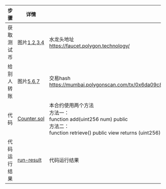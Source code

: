 | 步骤         | 详情                                                    | 备注                                                         |
| ------------ | ------------------------------------------------------- | ------------------------------------------------------------ |
| 获取测试币   | 图片[1](./1.png),[2](./2.png),[3](./3.png),[4](./4.png) | 水龙头地址<br />https://faucet.polygon.technology/           |
| 给别人转账   | 图片[5](./5.png),[6](./6.png),[7](./7.png)              | 交易hash<br />https://mumbai.polygonscan.com/tx/0x6da09c8dc6707901a5d1f2cae9b84b08efd2db53b2981c1e1a895f50d7309fd1 |
| 代码         | [Counter.sol](./Counter.sol)                            | 本合约使用两个方法<br />方法一：<br />function add(uint256 num) public<br />方法二：<br />function retrieve() public view returns (uint256) |
| 代码运行结果 | [run-result](./run-result.png)                          | 代码运行结果                                                 |

